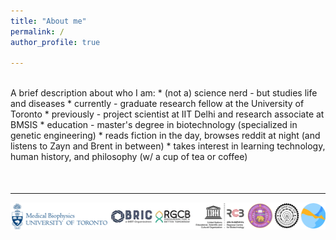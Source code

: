 ```yaml
---
title: "About me"
permalink: /
author_profile: true

---
```

<br>
A brief description about who I am:
* (not a) science nerd - but studies life and diseases
* currently - graduate research fellow at the University of Toronto
* previously - project scientist at IIT Delhi and research associate at BMSIS
* education - master's degree in biotechnology (specialized in genetic engineering)
* reads fiction in the day, browses reddit at night (and listens to Zayn and Brent in between)
* takes interest in learning technology, human history, and philosophy (w/ a cup of tea or coffee)



<div style="position: relative; margin-top: 50px;">
  <hr>
  <img style="width:600px; display: block; margin: 0 auto;" src="/images/logos-new2.png" alt="Institute_Logos" />
</div>
